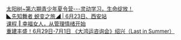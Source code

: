   
[太阳树~第六期青少年夏令营---灵动学习，生命绽放！](http://www.dianyue.me/archives/342/gw111dmvs2jx8nao/)  
[◣先知舞者 蜕变之旅◢ | 6月23日、西安站](http://www.dianyue.me/archives/447/fnsssyafattk1ygj/)  
[课程 ‖ 幸福女人，从管理情绪开始](http://www.dianyue.me/archives/054/490vnebw8e79yaj5/)  
[重建丰盛！6月29日-7月1日                       《大鸿运咨询会》绍兴（Last in Summer）](http://www.dianyue.me/archives/591/boq8uxg4eugj0y3k/)